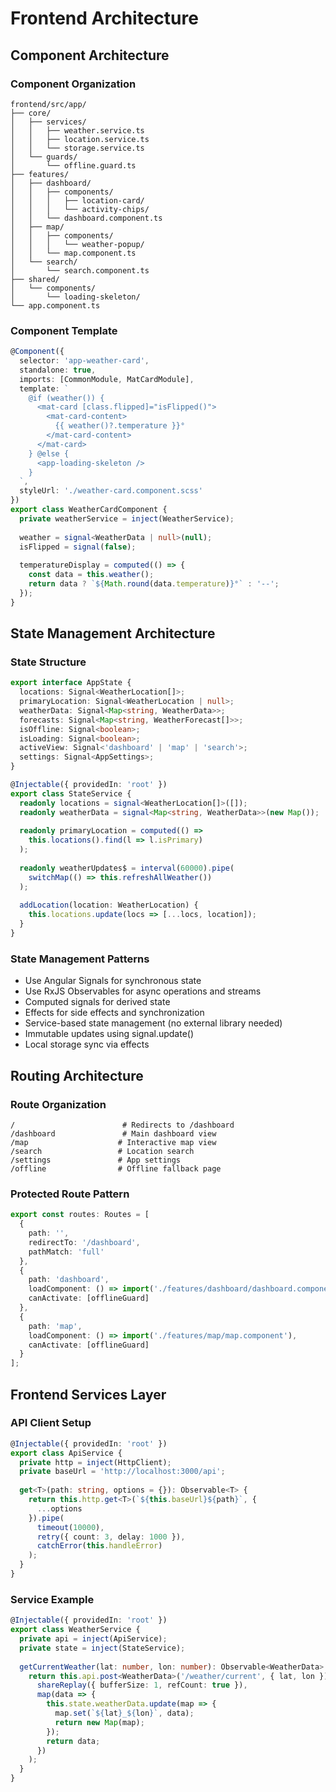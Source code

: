 # Frontend Architecture

## Component Architecture

### Component Organization

```text
frontend/src/app/
├── core/
│   ├── services/
│   │   ├── weather.service.ts
│   │   ├── location.service.ts
│   │   └── storage.service.ts
│   └── guards/
│       └── offline.guard.ts
├── features/
│   ├── dashboard/
│   │   ├── components/
│   │   │   ├── location-card/
│   │   │   └── activity-chips/
│   │   └── dashboard.component.ts
│   ├── map/
│   │   ├── components/
│   │   │   └── weather-popup/
│   │   └── map.component.ts
│   └── search/
│       └── search.component.ts
├── shared/
│   └── components/
│       └── loading-skeleton/
└── app.component.ts
```

### Component Template

```typescript
@Component({
  selector: 'app-weather-card',
  standalone: true,
  imports: [CommonModule, MatCardModule],
  template: `
    @if (weather()) {
      <mat-card [class.flipped]="isFlipped()">
        <mat-card-content>
          {{ weather()?.temperature }}°
        </mat-card-content>
      </mat-card>
    } @else {
      <app-loading-skeleton />
    }
  `,
  styleUrl: './weather-card.component.scss'
})
export class WeatherCardComponent {
  private weatherService = inject(WeatherService);
  
  weather = signal<WeatherData | null>(null);
  isFlipped = signal(false);
  
  temperatureDisplay = computed(() => {
    const data = this.weather();
    return data ? `${Math.round(data.temperature)}°` : '--';
  });
}
```

## State Management Architecture

### State Structure

```typescript
export interface AppState {
  locations: Signal<WeatherLocation[]>;
  primaryLocation: Signal<WeatherLocation | null>;
  weatherData: Signal<Map<string, WeatherData>>;
  forecasts: Signal<Map<string, WeatherForecast[]>>;
  isOffline: Signal<boolean>;
  isLoading: Signal<boolean>;
  activeView: Signal<'dashboard' | 'map' | 'search'>;
  settings: Signal<AppSettings>;
}

@Injectable({ providedIn: 'root' })
export class StateService {
  readonly locations = signal<WeatherLocation[]>([]);
  readonly weatherData = signal<Map<string, WeatherData>>(new Map());
  
  readonly primaryLocation = computed(() => 
    this.locations().find(l => l.isPrimary)
  );
  
  readonly weatherUpdates$ = interval(60000).pipe(
    switchMap(() => this.refreshAllWeather())
  );
  
  addLocation(location: WeatherLocation) {
    this.locations.update(locs => [...locs, location]);
  }
}
```

### State Management Patterns

- Use Angular Signals for synchronous state
- Use RxJS Observables for async operations and streams
- Computed signals for derived state
- Effects for side effects and synchronization
- Service-based state management (no external library needed)
- Immutable updates using signal.update()
- Local storage sync via effects

## Routing Architecture

### Route Organization

```text
/                        # Redirects to /dashboard
/dashboard               # Main dashboard view
/map                    # Interactive map view
/search                 # Location search
/settings               # App settings
/offline                # Offline fallback page
```

### Protected Route Pattern

```typescript
export const routes: Routes = [
  {
    path: '',
    redirectTo: '/dashboard',
    pathMatch: 'full'
  },
  {
    path: 'dashboard',
    loadComponent: () => import('./features/dashboard/dashboard.component'),
    canActivate: [offlineGuard]
  },
  {
    path: 'map',
    loadComponent: () => import('./features/map/map.component'),
    canActivate: [offlineGuard]
  }
];
```

## Frontend Services Layer

### API Client Setup

```typescript
@Injectable({ providedIn: 'root' })
export class ApiService {
  private http = inject(HttpClient);
  private baseUrl = 'http://localhost:3000/api';
  
  get<T>(path: string, options = {}): Observable<T> {
    return this.http.get<T>(`${this.baseUrl}${path}`, {
      ...options
    }).pipe(
      timeout(10000),
      retry({ count: 3, delay: 1000 }),
      catchError(this.handleError)
    );
  }
}
```

### Service Example

```typescript
@Injectable({ providedIn: 'root' })
export class WeatherService {
  private api = inject(ApiService);
  private state = inject(StateService);
  
  getCurrentWeather(lat: number, lon: number): Observable<WeatherData> {
    return this.api.post<WeatherData>('/weather/current', { lat, lon }).pipe(
      shareReplay({ bufferSize: 1, refCount: true }),
      map(data => {
        this.state.weatherData.update(map => {
          map.set(`${lat}_${lon}`, data);
          return new Map(map);
        });
        return data;
      })
    );
  }
}
```
